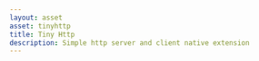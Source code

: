 ```yaml
---
layout: asset
asset: tinyhttp
title: Tiny Http
description: Simple http server and client native extension
---
```

